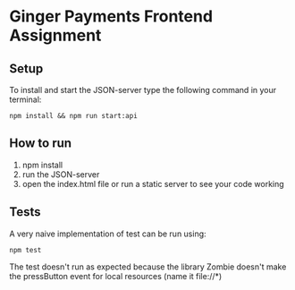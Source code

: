 # Ginger Payments Frontend Assignment

 ## Setup
 
 To install and start the JSON-server type the following command in your terminal:
 
 ```
 npm install && npm run start:api
 ``` 

 ## How to run

  1. npm install 
  2. run the JSON-server 
  3. open the index.html file or run a static server to see your code working


 ## Tests

 A very naive implementation of test can be run using:

 ```
 npm test
 ```
 
 The test doesn't run as expected because the library Zombie doesn't make the pressButton event for local resources (name it file://*)